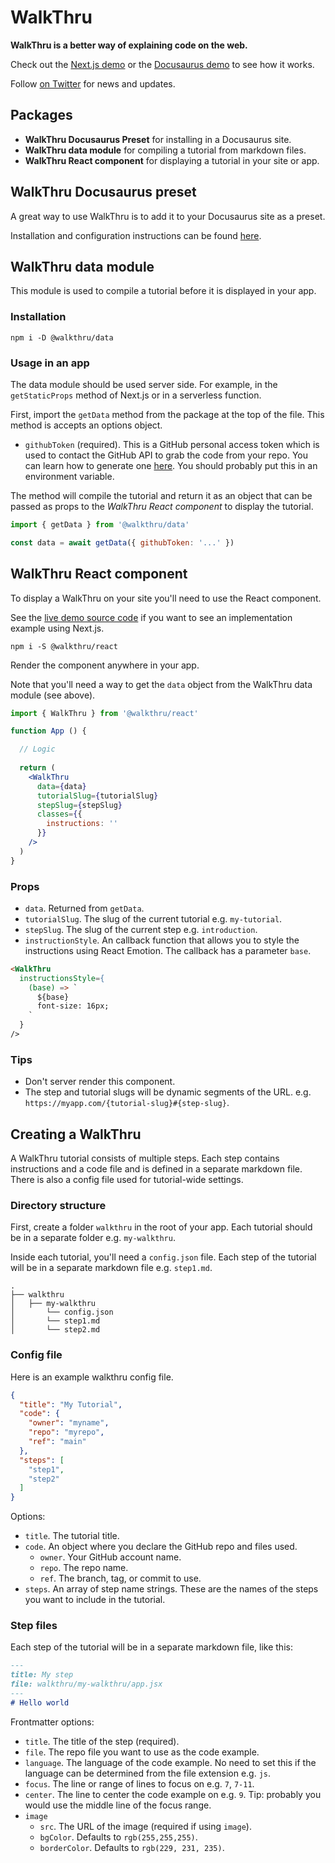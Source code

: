 # WalkThru

**WalkThru is a better way of explaining code on the web.**

Check out the [Next.js demo](https://walkthru.netlify.app/walkthru-intro) or the [Docusaurus demo](https://walkthru-docusaurus.netlify.app/guides/walkthru-intro) to see how it works.

Follow [on Twitter](https://twitter.com/walkthruapp) for news and updates.

## Packages

- **WalkThru Docusaurus Preset** for installing in a Docusaurus site.
- **WalkThru data module** for compiling a tutorial from markdown files.
- **WalkThru React component** for displaying a tutorial in your site or app.

## WalkThru Docusaurus preset

A great way to use WalkThru is to add it to your Docusaurus site as a preset. 

Installation and configuration instructions can be found [here](https://walkthru-docusaurus.netlify.app/guides/installing-walkthru).

## WalkThru data module

This module is used to compile a tutorial before it is displayed in your app.

### Installation

```
npm i -D @walkthru/data
```

### Usage in an app

The data module should be used server side. For example, in the `getStaticProps` method of Next.js or in a serverless function.

First, import the `getData` method from the package at the top of the file. This method is accepts an options object.

- `githubToken` (required). This is a GitHub personal access token which is used to contact the GitHub API to grab the code from your repo. You can learn how to generate one [here](https://docs.github.com/en/authentication/keeping-your-account-and-data-secure/creating-a-personal-access-token). You should probably put this in an environment variable.

The method will compile the tutorial and return it as an object that can be passed as props to the *WalkThru React component* to display the tutorial.

```js
import { getData } from '@walkthru/data'

const data = await getData({ githubToken: '...' })
```

## WalkThru React component

To display a WalkThru on your site you'll need to use the React component. 

See the [live demo source code](https://github.com/walkthru/next) if you want to see an implementation example using Next.js.

```
npm i -S @walkthru/react
```

Render the component anywhere in your app.

Note that you'll need a way to get the `data` object from the WalkThru data module (see above).

```jsx
import { WalkThru } from '@walkthru/react'

function App () {

  // Logic
  
  return (
    <WalkThru
      data={data}
      tutorialSlug={tutorialSlug}
      stepSlug={stepSlug}
      classes={{
        instructions: ''
      }}
    />
  )
}
```

### Props

- `data`. Returned from `getData`.
- `tutorialSlug`. The slug of the current tutorial e.g. `my-tutorial`.
- `stepSlug`. The slug of the current step e.g. `introduction`.
- `instructionStyle`. An callback function that allows you to style the instructions using React Emotion. The callback has a parameter `base`. 

```html
<WalkThru
  instructionsStyle={
    (base) => `
      ${base}
      font-size: 16px;
    `
  } 
/>
```

### Tips

- Don't server render this component.
- The step and tutorial slugs will be dynamic segments of the URL. e.g. `https://myapp.com/{tutorial-slug}#{step-slug}`.

## Creating a WalkThru

A WalkThru tutorial consists of multiple steps. Each step contains instructions and a code file and is defined in a separate markdown file. There is also a config file used for tutorial-wide settings.

### Directory structure

First, create a folder `walkthru` in the root of your app. Each tutorial should be in a separate folder e.g. `my-walkthru`.

Inside each tutorial, you'll need a `config.json` file. Each step of the tutorial will be in a separate markdown file e.g. `step1.md`.

```
.
├── walkthru
│   ├── my-walkthru
│       └── config.json
│       └── step1.md
│       └── step2.md
```

### Config file

Here is an example walkthru config file.

```json
{
  "title": "My Tutorial",
  "code": {
    "owner": "myname",
    "repo": "myrepo",
    "ref": "main"
  },
  "steps": [
    "step1",
    "step2"
  ]
}
```

Options:
- `title`. The tutorial title.
- `code`. An object where you declare the GitHub repo and files used.
  - `owner`. Your GitHub account name.
  - `repo`. The repo name.
  - `ref`. The branch, tag, or commit to use.
- `steps`. An array of step name strings. These are the names of the steps you want to include in the tutorial.

### Step files

Each step of the tutorial will be in a separate markdown file, like this:

```markdown
---
title: My step
file: walkthru/my-walkthru/app.jsx
---
# Hello world
```

Frontmatter options:
- `title`. The title of the step (required).
- `file`. The repo file you want to use as the code example.
- `language`. The language of the code example. No need to set this if the language can be determined from the file extension e.g. `js`.
- `focus`. The line or range of lines to focus on e.g. `7`, `7-11`.
- `center`. The line to center the code example on e.g. `9`. Tip: probably you would use the middle line of the focus range.
- `image`
  - `src`. The URL of the image (required if using `image`).
  - `bgColor`. Defaults to `rgb(255,255,255)`.
  - `borderColor`. Defaults to `rgb(229, 231, 235)`.
